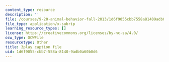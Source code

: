 ```yaml
---
content_type: resource
description: ''
file: /courses/9-20-animal-behavior-fall-2013/1d6f9055cbb7558a81409adb0a60b0d6_472235.vtt
file_type: application/x-subrip
learning_resource_types: []
license: https://creativecommons.org/licenses/by-nc-sa/4.0/
ocw_type: OCWFile
resourcetype: Other
title: 3play caption file
uid: 1d6f9055-cbb7-558a-8140-9adb0a60b0d6
---
```

